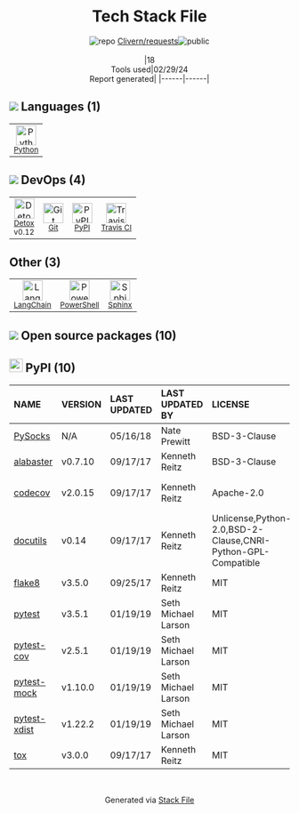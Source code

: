 <!--
&lt;--- Readme.md Snippet without images Start ---&gt;
## Tech Stack
Clivern/requests is built on the following main stack:

- [Python](https://www.python.org) – Languages
- [Detox](https://github.com/wix/detox) – Testing Frameworks
- [Travis CI](http://travis-ci.com/) – Continuous Integration
- [LangChain](https://github.com/hwchase17/langchain) – Large Language Model Tools
- [PowerShell](https://docs.microsoft.com/en-us/powershell/) – Shells
- [Sphinx](http://sphinxsearch.com/) – Search Engines

Full tech stack [here](/techstack.md)

&lt;--- Readme.md Snippet without images End ---&gt;

&lt;--- Readme.md Snippet with images Start ---&gt;
## Tech Stack
Clivern/requests is built on the following main stack:

- <img width='25' height='25' src='https://img.stackshare.io/service/993/pUBY5pVj.png' alt='Python'/> [Python](https://www.python.org) – Languages
- <img width='25' height='25' src='https://img.stackshare.io/service/8187/MfRcYRSi_400x400.jpg' alt='Detox'/> [Detox](https://github.com/wix/detox) – Testing Frameworks
- <img width='25' height='25' src='https://img.stackshare.io/service/460/Lu6cGu0z_400x400.png' alt='Travis CI'/> [Travis CI](http://travis-ci.com/) – Continuous Integration
- <img width='25' height='25' src='https://img.stackshare.io/service/48790/default_5b6c6b73f1ff3775c85d2a1ba954cb87e30cbf13.jpg' alt='LangChain'/> [LangChain](https://github.com/hwchase17/langchain) – Large Language Model Tools
- <img width='25' height='25' src='https://img.stackshare.io/service/3681/powershell-logo.png' alt='PowerShell'/> [PowerShell](https://docs.microsoft.com/en-us/powershell/) – Shells
- <img width='25' height='25' src='https://img.stackshare.io/service/1598/TtqoAo1V.png' alt='Sphinx'/> [Sphinx](http://sphinxsearch.com/) – Search Engines

Full tech stack [here](/techstack.md)

&lt;--- Readme.md Snippet with images End ---&gt;
-->
<div align="center">

# Tech Stack File
![](https://img.stackshare.io/repo.svg "repo") [Clivern/requests](https://github.com/Clivern/requests)![](https://img.stackshare.io/public_badge.svg "public")
<br/><br/>
|18<br/>Tools used|02/29/24 <br/>Report generated|
|------|------|
</div>

## <img src='https://img.stackshare.io/languages.svg'/> Languages (1)
<table><tr>
  <td align='center'>
  <img width='36' height='36' src='https://img.stackshare.io/service/993/pUBY5pVj.png' alt='Python'>
  <br>
  <sub><a href="https://www.python.org">Python</a></sub>
  <br>
  <sub></sub>
</td>

</tr>
</table>

## <img src='https://img.stackshare.io/devops.svg'/> DevOps (4)
<table><tr>
  <td align='center'>
  <img width='36' height='36' src='https://img.stackshare.io/service/8187/MfRcYRSi_400x400.jpg' alt='Detox'>
  <br>
  <sub><a href="https://github.com/wix/detox">Detox</a></sub>
  <br>
  <sub>v0.12</sub>
</td>

<td align='center'>
  <img width='36' height='36' src='https://img.stackshare.io/service/1046/git.png' alt='Git'>
  <br>
  <sub><a href="http://git-scm.com/">Git</a></sub>
  <br>
  <sub></sub>
</td>

<td align='center'>
  <img width='36' height='36' src='https://img.stackshare.io/service/12572/-RIWgodF_400x400.jpg' alt='PyPI'>
  <br>
  <sub><a href="https://pypi.org/">PyPI</a></sub>
  <br>
  <sub></sub>
</td>

<td align='center'>
  <img width='36' height='36' src='https://img.stackshare.io/service/460/Lu6cGu0z_400x400.png' alt='Travis CI'>
  <br>
  <sub><a href="http://travis-ci.com/">Travis CI</a></sub>
  <br>
  <sub></sub>
</td>

</tr>
</table>

## Other (3)
<table><tr>
  <td align='center'>
  <img width='36' height='36' src='https://img.stackshare.io/service/48790/default_5b6c6b73f1ff3775c85d2a1ba954cb87e30cbf13.jpg' alt='LangChain'>
  <br>
  <sub><a href="https://github.com/hwchase17/langchain">LangChain</a></sub>
  <br>
  <sub></sub>
</td>

<td align='center'>
  <img width='36' height='36' src='https://img.stackshare.io/service/3681/powershell-logo.png' alt='PowerShell'>
  <br>
  <sub><a href="https://docs.microsoft.com/en-us/powershell/">PowerShell</a></sub>
  <br>
  <sub></sub>
</td>

<td align='center'>
  <img width='36' height='36' src='https://img.stackshare.io/service/1598/TtqoAo1V.png' alt='Sphinx'>
  <br>
  <sub><a href="http://sphinxsearch.com/">Sphinx</a></sub>
  <br>
  <sub></sub>
</td>

</tr>
</table>


## <img src='https://img.stackshare.io/group.svg' /> Open source packages (10)</h2>

## <img width='24' height='24' src='https://img.stackshare.io/service/12572/-RIWgodF_400x400.jpg'/> PyPI (10)

|NAME|VERSION|LAST UPDATED|LAST UPDATED BY|LICENSE|VULNERABILITIES|
|:------|:------|:------|:------|:------|:------|
|[PySocks](https://pypi.org/project/PySocks)|N/A|05/16/18|Nate Prewitt |BSD-3-Clause|N/A|
|[alabaster](https://pypi.org/project/alabaster)|v0.7.10|09/17/17|Kenneth Reitz |BSD-3-Clause|N/A|
|[codecov](https://pypi.org/project/codecov)|v2.0.15|09/17/17|Kenneth Reitz |Apache-2.0|[CVE-2019-10800](https://github.com/advisories/GHSA-h3qr-fjhm-jphw) (Moderate)|
|[docutils](https://pypi.org/project/docutils)|v0.14|09/17/17|Kenneth Reitz |Unlicense,Python-2.0,BSD-2-Clause,CNRI-Python-GPL-Compatible|N/A|
|[flake8](https://pypi.org/project/flake8)|v3.5.0|09/25/17|Kenneth Reitz |MIT|N/A|
|[pytest](https://pypi.org/project/pytest)|v3.5.1|01/19/19|Seth Michael Larson |MIT|N/A|
|[pytest-cov](https://pypi.org/project/pytest-cov)|v2.5.1|01/19/19|Seth Michael Larson |MIT|N/A|
|[pytest-mock](https://pypi.org/project/pytest-mock)|v1.10.0|01/19/19|Seth Michael Larson |MIT|N/A|
|[pytest-xdist](https://pypi.org/project/pytest-xdist)|v1.22.2|01/19/19|Seth Michael Larson |MIT|N/A|
|[tox](https://pypi.org/project/tox)|v3.0.0|09/17/17|Kenneth Reitz |MIT|N/A|

<br/>
<div align='center'>

Generated via [Stack File](https://github.com/marketplace/stack-file)

